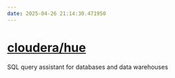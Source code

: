 ```yaml
---
date: 2025-04-26 21:14:30.471950
---
```


# [cloudera/hue](https://github.com/cloudera/hue)

SQL query assistant for databases and data warehouses